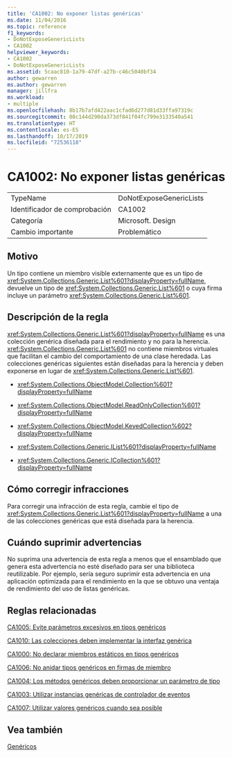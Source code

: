 ```yaml
---
title: 'CA1002: No exponer listas genéricas'
ms.date: 11/04/2016
ms.topic: reference
f1_keywords:
- DoNotExposeGenericLists
- CA1002
helpviewer_keywords:
- CA1002
- DoNotExposeGenericLists
ms.assetid: 5caac810-1a79-47df-a27b-c46c5040bf34
author: gewarren
ms.author: gewarren
manager: jillfra
ms.workload:
- multiple
ms.openlocfilehash: 8b17b7afd422aac1cfad6d277d81d33ffa97319c
ms.sourcegitcommit: 08c144d290da373df841f04fc799e3133540a541
ms.translationtype: HT
ms.contentlocale: es-ES
ms.lasthandoff: 10/17/2019
ms.locfileid: "72536118"
---
```

# <a name="ca1002-do-not-expose-generic-lists"></a>CA1002: No exponer listas genéricas

|||
|-|-|
|TypeName|DoNotExposeGenericLists|
|Identificador de comprobación|CA1002|
|Categoría|Microsoft. Design|
|Cambio importante|Problemático|

## <a name="cause"></a>Motivo

Un tipo contiene un miembro visible externamente que es un tipo de <xref:System.Collections.Generic.List%601?displayProperty=fullName>, devuelve un tipo de <xref:System.Collections.Generic.List%601> o cuya firma incluye un parámetro <xref:System.Collections.Generic.List%601>.

## <a name="rule-description"></a>Descripción de la regla

<xref:System.Collections.Generic.List%601?displayProperty=fullName> es una colección genérica diseñada para el rendimiento y no para la herencia. <xref:System.Collections.Generic.List%601> no contiene miembros virtuales que facilitan el cambio del comportamiento de una clase heredada. Las colecciones genéricas siguientes están diseñadas para la herencia y deben exponerse en lugar de <xref:System.Collections.Generic.List%601>.

- <xref:System.Collections.ObjectModel.Collection%601?displayProperty=fullName>

- <xref:System.Collections.ObjectModel.ReadOnlyCollection%601?displayProperty=fullName>

- <xref:System.Collections.ObjectModel.KeyedCollection%602?displayProperty=fullName>

- <xref:System.Collections.Generic.IList%601?displayProperty=fullName>

- <xref:System.Collections.Generic.ICollection%601?displayProperty=fullName>

## <a name="how-to-fix-violations"></a>Cómo corregir infracciones

Para corregir una infracción de esta regla, cambie el tipo de <xref:System.Collections.Generic.List%601?displayProperty=fullName> a una de las colecciones genéricas que está diseñada para la herencia.

## <a name="when-to-suppress-warnings"></a>Cuándo suprimir advertencias

No suprima una advertencia de esta regla a menos que el ensamblado que genera esta advertencia no esté diseñado para ser una biblioteca reutilizable. Por ejemplo, sería seguro suprimir esta advertencia en una aplicación optimizada para el rendimiento en la que se obtuvo una ventaja de rendimiento del uso de listas genéricas.

## <a name="related-rules"></a>Reglas relacionadas

[CA1005: Evite parámetros excesivos en tipos genéricos](../code-quality/ca1005.md)

[CA1010: Las colecciones deben implementar la interfaz genérica](../code-quality/ca1010.md)

[CA1000: No declarar miembros estáticos en tipos genéricos](../code-quality/ca1000.md)

[CA1006: No anidar tipos genéricos en firmas de miembro](../code-quality/ca1006.md)

[CA1004: Los métodos genéricos deben proporcionar un parámetro de tipo](../code-quality/ca1004.md)

[CA1003: Utilizar instancias genéricas de controlador de eventos](../code-quality/ca1003.md)

[CA1007: Utilizar valores genéricos cuando sea posible](../code-quality/ca1007.md)

## <a name="see-also"></a>Vea también

[Genéricos](/dotnet/csharp/programming-guide/generics/index)
